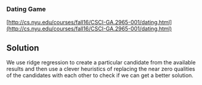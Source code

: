 ### Dating Game

[http://cs.nyu.edu/courses/fall16/CSCI-GA.2965-001/dating.html](http://cs.nyu.edu/courses/fall16/CSCI-GA.2965-001/dating.html)

## Solution

We use ridge regression to create a particular candidate from the available results and then use a clever heuristics of replacing the near zero qualities of the candidates with each other to check if we can get a better solution.
